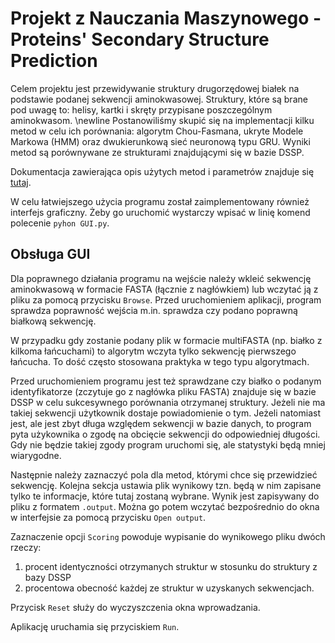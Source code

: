 # Projekt z Nauczania Maszynowego - Proteins' Secondary Structure Prediction

Celem projektu jest przewidywanie struktury drugorzędowej białek na podstawie podanej sekwencji aminokwasowej. Struktury, które są brane pod uwagę to: helisy, kartki i skręty przypisane poszczególnym aminokwasom. \newline
Postanowiliśmy skupić się na implementacji kilku metod w celu ich porównania: algorytm Chou-Fasmana, ukryte Modele Markowa (HMM) oraz dwukierunkową sieć neuronową typu GRU. Wyniki metod są porównywane ze strukturami znajdującymi się w bazie DSSP.

Dokumentacja zawierająca opis użytych metod i parametrów znajduje się [tutaj](https://www.overleaf.com/read/wpqzxngmfgrn).

W celu łatwiejszego użycia programu został zaimplementowany również interfejs graficzny. Żeby go uruchomić wystarczy wpisać w linię komend polecenie `pyhon GUI.py`.

## Obsługa GUI
Dla poprawnego działania programu na wejście należy wkleić sekwencję aminokwasową w formacie FASTA (łącznie z nagłówkiem) lub wczytać ją z pliku za pomocą przycisku `Browse`. Przed uruchomieniem aplikacji, program sprawdza poprawność wejścia m.in. sprawdza czy podano poprawną białkową sekwencję.

W przypadku gdy zostanie podany plik w formacie multiFASTA (np. białko z kilkoma łańcuchami) to algorytm wczyta tylko sekwencję pierwszego łańcucha. To dość często stosowana praktyka w tego typu algorytmach.

Przed uruchomieniem programu jest też sprawdzane czy białko o podanym identyfikatorze (zczytuje go z nagłówka pliku FASTA) znajduje się w bazie DSSP w celu sukcesywnego porównania otrzymanej struktury. Jeżeli nie ma takiej sekwencji użytkownik dostaje powiadomienie o tym. Jeżeli natomiast jest, ale jest zbyt długa względem sekwencji w bazie danych, to program pyta użykownika o zgodę na obcięcie sekwencji do odpowiedniej długości. Gdy nie będzie takiej zgody program uruchomi się, ale statystyki będą mniej wiarygodne.

Następnie należy zaznaczyć pola dla metod, którymi chce się przewidzieć sekwencję.
Kolejna sekcja ustawia plik wynikowy tzn. będą w nim zapisane tylko te informacje, które tutaj zostaną wybrane. Wynik jest zapisywany do pliku z formatem `.output`. Można go potem wczytać bezpośrednio do okna w interfejsie za pomocą przycisku `Open output`.

Zaznaczenie opcji `Scoring` powoduje wypisanie do wynikowego pliku dwóch rzeczy:
1. procent identyczności otrzymanych struktur w stosunku do struktury z bazy DSSP
2. procentowa obecność każdej ze struktur w uzyskanych sekwencjach.

Przycisk `Reset` służy do wyczyszczenia okna wprowadzania.

Aplikację uruchamia się przyciskiem `Run`.
